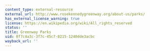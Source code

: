 ```yaml
---
content_type: external-resource
external_url: http://www.rosekennedygreenway.org/about-us/parks/
has_external_license_warning: true
license: https://en.wikipedia.org/wiki/All_rights_reserved
status: ''
title: Greenway Parks
uid: 0f7c4a3c-3f7c-45c7-8215-1240dde3acbc
wayback_url: ''
---
```

